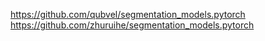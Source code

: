 

<!--
 * @version:
 * @Author:  StevenJokess https://github.com/StevenJokess
 * @Date: 2020-12-07 22:55:03
 * @LastEditors:  StevenJokess https://github.com/StevenJokess
 * @LastEditTime: 2020-12-19 18:48:19
 * @Description:
 * @TODO::
 * @Reference:
-->
https://github.com/qubvel/segmentation_models.pytorch
https://github.com/zhuruihe/segmentation_models.pytorch
